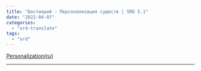```yaml
---
title: "Бестиарий - Персонализация существ | SRD 5.1"
date: "2022-04-07"
categories: 
  - "srd-translate"
tags: 
  - "srd"
---
```


[Personalization(ru)](https://cyborgsandmages.com/wp-content/uploads/2022/04/Personalizationru.docx)

* * *
